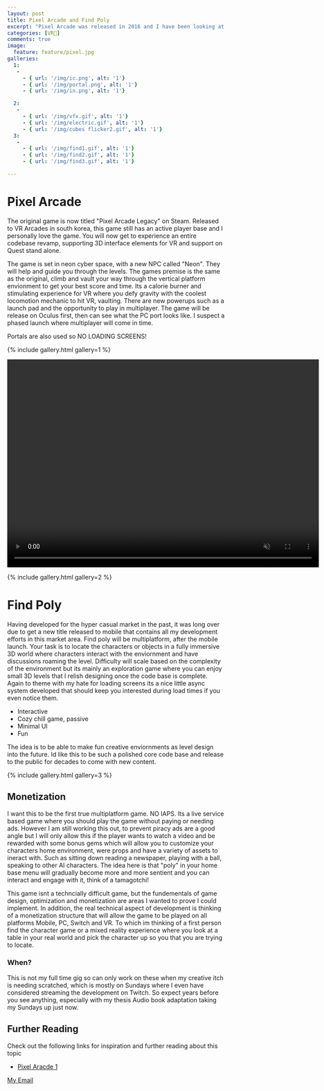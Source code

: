 ```yaml
---
layout: post
title: Pixel Arcade and Find Poly
excerpt: "Pixel Arcade was released in 2016 and I have been looking at making a multiplayer sequel for some time now and my love for casual mobile games has now resulted in the IP I previously mentioned called Find Poly! Check out some development previews inside."
categories: [VR🥽]
comments: true 
image:
  feature: feature/pixel.jpg
galleries:
  1:
   -
     - { url: '/img/ic.png', alt: '1'}
     - { url: '/img/portal.png', alt: '1'}
     - { url: '/img/in.png', alt: '1'}     

  2:
   -
     - { url: '/img/vfx.gif', alt: '1'}
     - { url: '/img/electric.gif', alt: '1'}
     - { url: '/img/cubes flicker2.gif', alt: '1'}
  3:
   -
     - { url: '/img/find1.gif', alt: '1'}
     - { url: '/img/find2.gif', alt: '1'}
     - { url: '/img/find3.gif', alt: '1'}

---
```


# Pixel Arcade
The original game is now titled "Pixel Arcade Legacy" on Steam. Released to VR Arcades in south korea, this game still has an active player base and I personally love the game. You will now get to experience an entire codebase revamp, supporting 3D interface elements for VR and support on Quest stand alone. 

The game is set in neon cyber space, with a new NPC called "Neon". They will help and guide you through the levels. The games premise is the same as the original, climb and vault your way through the vertical platform envionment to get your best score and time. Its a calorie burner and stimulating experience for VR where you defy gravity with the coolest locomotion mechanic to hit VR, vaulting. There are new powerups such as a launch pad and the opportunity to play in multiplayer. The game will be release on Oculus first, then can see what the PC port looks like. I suspect a phased launch where multiplayer will come in time. 

Portals are also used so NO LOADING SCREENS!

{% include gallery.html  gallery=1 %}

<p style="text-align:center;">
<video id="videoElement" width="720" height="480" playsinline autoplay muted loop>
      <source src="{{ site.url }}/img/teaser.mp4" type="video/mp4">
      Your browser does not support the video tag.
</video>
</p>


{% include gallery.html  gallery=2 %}

# Find Poly
Having developed for the hyper casual market in the past, it was long over due to get a new title released to mobile that contains all my development efforts in this market area. Find poly will be multiplatform, after the mobile launch. Your task is to locate the characters or objects in a fully immersive 3D world where characters interact with the enviornment and have discussions roaming the level. Difficulty will scale based on the complexity of the environment but its mainly an exploration game where you can enjoy small 3D levels that I relish designing once the code base is complete. Again to theme with my hate for loading screens its a nice little async system developed that should keep you interested during load times if you even notice them.

- Interactive
- Cozy chill game, passive
- Minimal UI
- Fun

The idea is to be able to make fun creative enviornments as level design into the future. Id like this to be such a polished core code base and release to the public for decades to come with new content.


{% include gallery.html  gallery=3 %}

## Monetization
I want this to be the first true multiplatform game. NO IAPS. Its a live service based game where you should play the game without paying or needing ads. However I am still working this out, to prevent piracy ads are a good angle but I will only allow this if the player wants to watch a video and be rewarded with some bonus gems which will allow you to customize your characters home environment, were props and have a variety of assets to ineract with. Such as sitting down reading a newspaper, playing with a ball, speaking to other AI characters. The idea here is that "poly" in your home base menu will gradually become more and more sentient and you can interact and engage with it, think of a tamagotchi! 

This game isnt a techncially difficult game, but the fundementals of game design, optimization and monetization are areas I wanted to prove I could implement. In addition, the real technical aspect of development is thinking of a monetization structure that will allow the game to be played on all platforms Mobile, PC, Switch and VR. To which im thinking of a first person find the character game or a mixed reality experience where you look at a table in your real world and pick the character up so you that you are trying to locate. 


### When?
This is not my full time gig so can only work on these when my creative itch is needing scratched, which is mostly on Sundays where I even have considered streaming the development on Twitch. So expect years before you see anything, especially with my thesis Audio book adaptation taking my Sundays up just now.


## Further Reading
Check out the following links for inspiration and further reading about this topic
* [Pixel Aracde 1](https://store.steampowered.com/app/618570/Pixel_Arcade_Legacy/)


<a href="#" id="emailclick" onclick="replace_email()">My Email</a>

<!-- SCRIPTS HERE -->
<script>
var email;

function add_mailto() {
  const elem = document.getElementById("emailclick");
  elem.href = `mailto:${email}`;
}

function replace_email() {
  // spam prevention
  const domain = "cjgstudio.com";
  const name = [16, 28, 1, 1, 26, 22];
  const xor_with = 115;
  let constructed = "";
  name.forEach(function(i) {
    constructed += String.fromCharCode(i ^ xor_with);
  })
  email = `${constructed}@${domain}`;
  const elem = document.getElementById("emailclick");
  elem.text = email;

  window.setTimeout(add_mailto, 100);
}
</script>